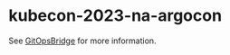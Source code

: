 # kubecon-2023-na-argocon
See [GitOpsBridge](https://github.com/gitops-bridge-dev/gitops-bridge) for more information.
